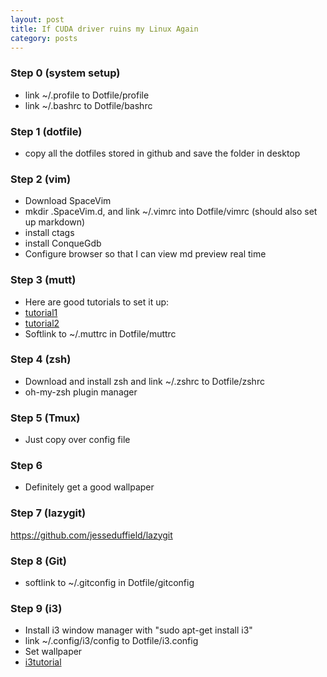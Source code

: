 ```yaml
---
layout: post
title: If CUDA driver ruins my Linux Again
category: posts
---
```


### Step 0 (system setup)

* link ~/.profile to Dotfile/profile
* link ~/.bashrc to Dotfile/bashrc

### Step 1 (dotfile)

* copy all the dotfiles stored in github and save the folder in desktop

### Step 2 (vim)

* Download SpaceVim
* mkdir .SpaceVim.d, and link ~/.vimrc into Dotfile/vimrc (should also set up markdown)
* install ctags
* install ConqueGdb
* Configure browser so that I can view md preview real time

###  Step 3 (mutt)

* Here are good tutorials to set it up:
* [tutorial1](https://www.linux.com/blog/setup-mutt-gmail-centos-and-ubuntu "tutorial 1")
* [tutorial2](https://www.garron.me/en/go2linux/send-mail-gmail-mutt.html "tutorial 2")
* Softlink to ~/.muttrc in Dotfile/muttrc

### Step 4 (zsh)

* Download and install zsh and link ~/.zshrc to Dotfile/zshrc
* oh-my-zsh plugin manager

### Step 5 (Tmux)

* Just copy over config file

### Step 6

* Definitely get a good wallpaper

### Step 7 (lazygit)
https://github.com/jesseduffield/lazygit

### Step 8 (Git)

* softlink to ~/.gitconfig in Dotfile/gitconfig

### Step 9 (i3)

* Install i3 window manager with "sudo apt-get install i3"
* link ~/.config/i3/config to Dotfile/i3.config
* Set wallpaper
* [i3tutorial](https://fedoramagazine.org/getting-started-i3-window-manager "i3tutorial")

